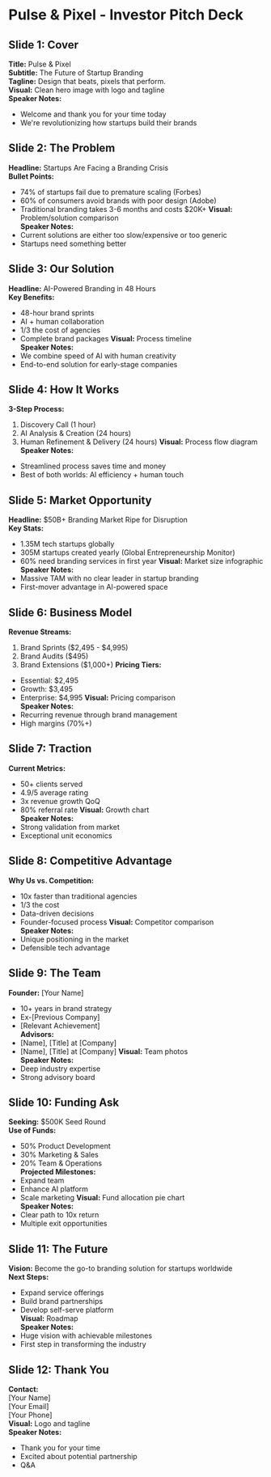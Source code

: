 # Pulse & Pixel - Investor Pitch Deck

## Slide 1: Cover
**Title:** Pulse & Pixel  
**Subtitle:** The Future of Startup Branding  
**Tagline:** Design that beats, pixels that perform.  
**Visual:** Clean hero image with logo and tagline  
**Speaker Notes:** 
- Welcome and thank you for your time today
- We're revolutionizing how startups build their brands

## Slide 2: The Problem
**Headline:** Startups Are Facing a Branding Crisis  
**Bullet Points:**
- 74% of startups fail due to premature scaling (Forbes)
- 60% of consumers avoid brands with poor design (Adobe)
- Traditional branding takes 3-6 months and costs $20K+
**Visual:** Problem/solution comparison  
**Speaker Notes:**
- Current solutions are either too slow/expensive or too generic
- Startups need something better

## Slide 3: Our Solution
**Headline:** AI-Powered Branding in 48 Hours  
**Key Benefits:**
- 48-hour brand sprints
- AI + human collaboration
- 1/3 the cost of agencies
- Complete brand packages
**Visual:** Process timeline  
**Speaker Notes:**
- We combine speed of AI with human creativity
- End-to-end solution for early-stage companies

## Slide 4: How It Works
**3-Step Process:**
1. Discovery Call (1 hour)
2. AI Analysis & Creation (24 hours)
3. Human Refinement & Delivery (24 hours)
**Visual:** Process flow diagram  
**Speaker Notes:**
- Streamlined process saves time and money
- Best of both worlds: AI efficiency + human touch

## Slide 5: Market Opportunity
**Headline:** $50B+ Branding Market Ripe for Disruption  
**Key Stats:**
- 1.35M tech startups globally
- 305M startups created yearly (Global Entrepreneurship Monitor)
- 60% need branding services in first year
**Visual:** Market size infographic  
**Speaker Notes:**
- Massive TAM with no clear leader in startup branding
- First-mover advantage in AI-powered space

## Slide 6: Business Model
**Revenue Streams:**
1. Brand Sprints ($2,495 - $4,995)
2. Brand Audits ($495)
3. Brand Extensions ($1,000+)
**Pricing Tiers:**
- Essential: $2,495
- Growth: $3,495
- Enterprise: $4,995
**Visual:** Pricing comparison  
**Speaker Notes:**
- Recurring revenue through brand management
- High margins (70%+)

## Slide 7: Traction
**Current Metrics:**
- 50+ clients served
- 4.9/5 average rating
- 3x revenue growth QoQ
- 80% referral rate
**Visual:** Growth chart  
**Speaker Notes:**
- Strong validation from market
- Exceptional unit economics

## Slide 8: Competitive Advantage
**Why Us vs. Competition:**
- 10x faster than traditional agencies
- 1/3 the cost
- Data-driven decisions
- Founder-focused process
**Visual:** Competitor comparison  
**Speaker Notes:**
- Unique positioning in the market
- Defensible tech advantage

## Slide 9: The Team
**Founder:** [Your Name]  
- 10+ years in brand strategy
- Ex-[Previous Company]
- [Relevant Achievement]  
**Advisors:**
- [Name], [Title] at [Company]
- [Name], [Title] at [Company]
**Visual:** Team photos  
**Speaker Notes:**
- Deep industry expertise
- Strong advisory board

## Slide 10: Funding Ask
**Seeking:** $500K Seed Round  
**Use of Funds:**
- 50% Product Development
- 30% Marketing & Sales
- 20% Team & Operations  
**Projected Milestones:**
- Expand team
- Enhance AI platform
- Scale marketing
**Visual:** Fund allocation pie chart  
**Speaker Notes:**
- Clear path to 10x return
- Multiple exit opportunities

## Slide 11: The Future
**Vision:** Become the go-to branding solution for startups worldwide  
**Next Steps:**
- Expand service offerings
- Build brand partnerships
- Develop self-serve platform  
**Visual:** Roadmap  
**Speaker Notes:**
- Huge vision with achievable milestones
- First step in transforming the industry

## Slide 12: Thank You
**Contact:**  
[Your Name]  
[Your Email]  
[Your Phone]  
**Visual:** Logo and tagline  
**Speaker Notes:**
- Thank you for your time
- Excited about potential partnership
- Q&A
